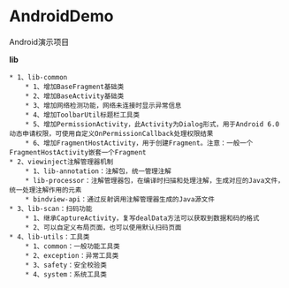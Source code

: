 # AndroidDemo

Android演示项目

**lib**

	* 1、lib-common
		* 1、增加BaseFragment基础类
		* 2、增加BaseActivity基础类
		* 3、增加网络检测功能，网络未连接时显示异常信息
		* 4、增加ToolbarUtil标题栏工具类
		* 5、增加PermissionActivity，此Activity为Dialog形式，用于Android 6.0 动态申请权限，可使用自定义OnPermissionCallback处理权限结果
		* 6、增加FragmentHostActivity，用于创建Fragment。注意：一般一个FragmentHostActivity嵌套一个Fragment
	* 2、viewinject注解管理器机制
		* 1、lib-annotation：注解包，统一管理注解
		* lib-processor：注解管理器包，在编译时扫描和处理注解，生成对应的Java文件，统一处理注解作用的元素
		* bindview-api：通过反射调用注解管理器生成的Java源文件
    * 3、lib-scan：扫码功能
        * 1、继承CaptureActivity，复写dealData方法可以获取到数据和码的格式
        * 2、可以自定义布局页面，也可以使用默认扫码页面
    * 4、lib-utils：工具类
        * 1、common：一般功能工具类
        * 2、exception：异常工具类
        * 3、safety：安全校验类
        * 4、system：系统工具类
